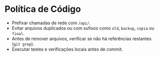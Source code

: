 # Política de Código

- Prefixar chamadas de rede com `/api/`.
- Evitar arquivos duplicados ou com sufixos como `old`, `backup`, `copia` ou `final`.
- Antes de remover arquivos, verificar se não há referências restantes (`git grep`).
- Executar testes e verificações locais antes de commit.
